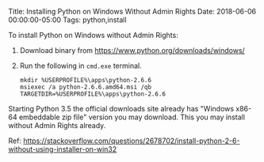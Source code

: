 Title: Installing Python on Windows Without Admin Rights
Date: 2018-06-06 00:00:00-05:00
Tags: python,install



To install Python on Windows without Admin Rights:

1.  Download binary from <https://www.python.org/downloads/windows/>

2.  Run the following in `cmd.exe` terminal.

    ```
    mkdir %USERPROFILE%\apps\python-2.6.6
    msiexec /a python-2.6.6.amd64.msi /qb TARGETDIR=%USERPROFILE%\apps\python-2.6.6
    ```

Starting Python 3.5 the official downloads site already has "Windows
x86-64 embeddable zip file" version you may download. This you may
install without Admin Rights already.

Ref:
<https://stackoverflow.com/questions/2678702/install-python-2-6-without-using-installer-on-win32>

